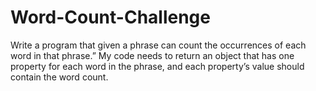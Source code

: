 # Word-Count-Challenge
Write a program that given a phrase can count the occurrences of each word in that phrase.” My code needs to return an object that has one  property for each word in the phrase, and each property’s value should contain  the word count.
